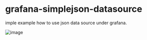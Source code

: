 # grafana-simplejson-datasource

imple example how to use json data source under grafana.

![image](https://user-images.githubusercontent.com/18047211/57372496-81ebda80-719e-11e9-871b-b233909ec7ef.png)
